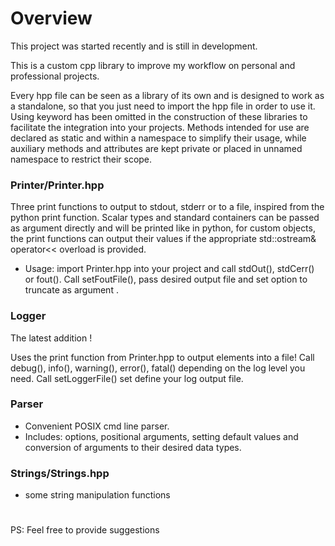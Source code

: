 # Overview

This project was started recently and is still in development.

This is a custom cpp library to improve my workflow on personal and professional projects.

Every hpp file can be seen as a library of its own and is designed to work as a standalone, so that you just need to import the hpp file in order to use it.
Using keyword has been omitted in the construction of these libraries to facilitate the integration into your projects.
Methods intended for use are declared as static and within a namespace to simplify their usage, while auxiliary methods and attributes are kept private or placed in unnamed namespace to restrict their scope.

### Printer/Printer.hpp

  Three print functions to output to stdout, stderr or to a file, inspired from the python print function. Scalar types and standard containers can be passed as argument directly and will be printed like in python, for custom objects, the print functions can output their values if the appropriate std::ostream& operator<< overload is provided.

 - Usage: import Printer.hpp into your project and call stdOut(), stdCerr() or fout(). Call setFoutFile(), pass desired output file and set option to truncate as argument .

### Logger

The latest addition !

Uses the print function from Printer.hpp to output elements into a file!
Call debug(), info(), warning(), error(), fatal() depending on the log level you need.
Call setLoggerFile() set define your log output file.

### Parser

- Convenient POSIX cmd line parser.
- Includes: options, positional arguments, setting default values and conversion of arguments to their desired data types.

### Strings/Strings.hpp

- some string manipulation functions
  
#
PS: Feel free to provide suggestions
